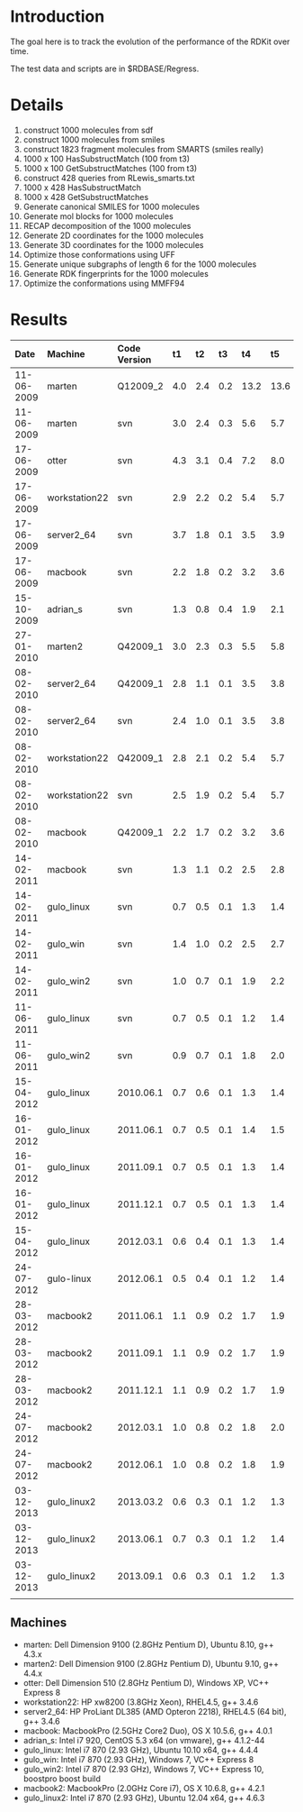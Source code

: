 # Introduction #

The goal here is to track the evolution of the performance of the RDKit over time.

The test data and scripts are in $RDBASE/Regress.

# Details #

  1. construct 1000 molecules from sdf
  1. construct 1000 molecules from smiles
  1. construct 1823 fragment molecules from SMARTS (smiles really)
  1. 1000 x 100 HasSubstructMatch (100 from t3)
  1. 1000 x 100 GetSubstructMatches (100 from t3)
  1. construct 428 queries from RLewis\_smarts.txt
  1. 1000 x 428 HasSubstructMatch
  1. 1000 x 428 GetSubstructMatches
  1. Generate canonical SMILES for 1000 molecules
  1. Generate mol blocks for 1000 molecules
  1. RECAP decomposition of the 1000 molecules
  1. Generate 2D coordinates for the 1000 molecules
  1. Generate 3D coordinates for the 1000 molecules
  1. Optimize those conformations using UFF
  1. Generate unique subgraphs of length 6 for the 1000 molecules
  1. Generate RDK fingerprints for the 1000 molecules
  1. Optimize the conformations using MMFF94

# Results #


| Date | Machine | Code Version | t1 | t2 | t3 | t4 | t5 | t6 | t7 | t8 | t9 | t10 | t11 | t12 | t13 | t14 | t15 | t16 | t17 |
|:-----|:--------|:-------------|:---|:---|:---|:---|:---|:---|:---|:---|:---|:----|:----|:----|:----|:----|:----|:----|:----|
| 11-06-2009| marten  | Q12009\_2    | 4.0 | 2.4 | 0.2 | 13.2 | 13.6 | 0.0 | 40.8 | 41.2 | 1.0 | 2.1 | 38.7 | 1.1 | 16.6 |
| 11-06-2009 | marten  | svn          |  3.0 | 2.4 | 0.3 | 5.6 | 5.7 | 0.0 | 17.2 | 17.0 | 1.0 | 2.1 | 43.4 | 1.1 | 17.7 |
| 17-06-2009 | otter   | svn          | 4.3 | 3.1 | 0.4 | 7.2 | 8.0 | 0.1 | 24.7 | 25.3 | 2.3 | 3.5 | 54.6 | 2.0 | 22.2 |
| 17-06-2009 | workstation22 | svn          | 2.9 | 2.2 | 0.2 | 5.4 | 5.7 | 0.0 | 17.3 | 17.3 | 0.9 | 1.5 | 32.4 | 1.0 | 13.6 |
| 17-06-2009 | server2\_64 | svn          | 3.7 | 1.8 | 0.1 | 3.5 | 3.9 | 0.0 | 9.7 | 9.9 | 0.5 | 0.8 | 18.4 | 0.6 | 13.7 |
| 17-06-2009 | macbook | svn          | 2.2 | 1.8 | 0.2 | 3.2 | 3.6 | 0.0 | 10.9 | 11.2 | 0.7 | 1.3 | 26.7 | 0.7 | 12.5 |
| 15-10-2009 | adrian\_s | svn          | 1.3 | 0.8 | 0.4 | 1.9 | 2.1 | 0.0 | 5.9 | 6.0 | 0.4 | 0.6 | 15.4 | 0.5 | 7.5 |
| 27-01-2010 | marten2 | Q42009\_1    | 3.0 | 2.3 | 0.3 | 5.5 | 5.8 | 0.1 | 17.3 | 17.5 | 0.9 | 2.0 | 35.9 | 1.1 | 16.4 |
| 08-02-2010 | server2\_64 | Q42009\_1    | 2.8 | 1.1 | 0.1 | 3.5 | 3.8 | 0.0 | 10.4 | 10.5 | 0.4 | 0.8 | 20.1 | 0.6 | 13.7 |     | 4.6 | 12.7 |
| 08-02-2010 | server2\_64 | svn          | 2.4 | 1.0 | 0.1 | 3.5 | 3.8 | 0.0 | 10.2 | 10.3 | 0.5 | 0.9 | 17.7 | 0.6 | 13.7 |     | 4.4 | 8.7 |
| 08-02-2010 | workstation22 | Q42009\_1    | 2.8 | 2.1 | 0.2 | 5.4 | 5.7 | 0.0 | 17.2 | 17.2 | 0.7 | 1.4 | 29.4 | 1.0 | 13.6 |     | 8.0 | 17.7 |
| 08-02-2010 | workstation22 | svn          | 2.5 | 1.9 | 0.2 | 5.4 | 5.7 | 0.0 | 17.3 | 17.4 | 0.8 | 1.5 | 28.8 | 1.1 | 13.7 |     | 8.0 | 13.0 |
| 08-02-2010 | macbook | Q42009\_1    | 2.2 | 1.7 | 0.2 | 3.2 | 3.6 | 0.0 | 10.7 | 10.8 | 0.6 | 1.3 | 24.5 | 0.7 | 12.5 | 47.6 | 6.7 | 12.9 |
| 14-02-2011 | macbook | svn          | 1.3 | 1.1 | 0.2 | 2.5 | 2.8 | 0.0 | 8.7 | 8.8 | 0.5 | 1.1 | 17.1 | 0.5 | 8.3 | 31.5 | 5.2 | 10.3 |
| 14-02-2011 | gulo\_linux | svn          |  0.7 | 0.5 | 0.1 | 1.3 | 1.4 | 0.0 | 4.0 | 4.0 | 0.3 | 0.5 | 9.3 | 0.2 | 5.1 | 29.6 | 2.4 | 4.4 |
| 14-02-2011 | gulo\_win | svn          | 1.4 | 1.0 | 0.2 | 2.5 | 2.7 | 0.0 | 7.8 | 8.1 | 0.5 | 1.2 | 16.2 | 0.4 | 6.9 | 23.0 | 4.5 | 6.8 |
| 14-02-2011 | gulo\_win2 | svn          | 1.0 | 0.7 | 0.1 | 1.9 | 2.2 | 0.0 | 6.4 | 6.5 | 0.4 | 1.1 | 11.1 | 0.3 | 6.8 | 24.0 | 2.6 | 5.9 |
| 11-06-2011 | gulo\_linux | svn          | 0.7 | 0.5 | 0.1 | 1.2 | 1.4 | 0.0 | 3.9 | 4.0 | 0.3 | 0.5 | 9.6 | 0.2 | 4.9 | 29.6 | 2.2 | 4.2 |
| 11-06-2011 | gulo\_win2 | svn          | 0.9 | 0.7 | 0.1 | 1.8 | 2.0 | 0.1 | 6.1 | 6.1 | 0.4 | 1.0 | 12.0 | 0.3 | 6.5 | 23.6 | 2.6 | 6.0 |
| 15-04-2012 | gulo\_linux | 2010.06.1    | 0.7 | 0.6 | 0.1 | 1.3 | 1.4 | 0.0 | 3.8 | 3.9 | 0.3 | 0.5 | 9.5 | 0.3 | 5.0 | 28.9 | 2.2 | 4.2 |
| 16-01-2012 | gulo\_linux | 2011.06.1    | 0.7 | 0.5 | 0.1 | 1.4 | 1.5 | 0.0 | 4.1 | 4.2 | 0.3 | 0.5 | 10.1 | 0.3 | 5.1 | 30.0 | 2.5 | 4.5 |
| 16-01-2012 | gulo\_linux | 2011.09.1    | 0.7 | 0.5 | 0.1 | 1.3 | 1.4 | 0.0 | 4.0 | 4.1 | 0.3 | 0.5 | 9.8 | 0.2 | 5.0 | 28.9 | 2.3 | 4.4 |
| 16-01-2012 | gulo\_linux | 2011.12.1    | 0.7 | 0.5 | 0.1 | 1.3 | 1.4 | 0.0 | 4.0 | 4.0 | 0.3 | 0.5 | 9.6 | 0.2 | 4.9 | 28.8 | 2.3 | 4.3 |
| 15-04-2012 | gulo\_linux | 2012.03.1    | 0.6 | 0.4 | 0.1 | 1.3 | 1.4 | 0.0 | 3.9 | 3.9 | 0.3 | 0.5 | 9.5 | 0.3 | 4.9 | 29.1 | 2.3 | 3.9 |
| 24-07-2012 | gulo-linux | 2012.06.1    | 0.5 | 0.4 | 0.1 | 1.2 | 1.4 | 0.0 | 3.8 | 3.8 | 0.3 | 0.5 | 7.8 | 0.3 | 4.9 | 28.7 | 2.2 | 3.6 |
| 28-03-2012 | macbook2 | 2011.06.1    |  1.1 | 0.9 | 0.2 | 1.7 | 1.9 | 0.0 | 6.2 | 6.2 | 0.6 | 0.8 | 16.2 | 0.3 | 5.6 | 22.6 | 3.9 | 7.0 |
| 28-03-2012 | macbook2 | 2011.09.1    | 1.1 | 0.9 | 0.2 | 1.7 | 1.9 | 0.0 | 6.0 | 6.1 | 0.6 | 0.9 | 16.0 | 0.3 | 5.6 | 22.7 | 3.9 | 6.9 |
| 28-03-2012 | macbook2 | 2011.12.1    | 1.1 | 0.9 | 0.2 | 1.7 | 1.9 | 0.0 | 6.1 | 6.1 | 0.6 | 0.8 | 16.4 | 0.3 | 5.6 | 22.9 | 4.0 | 7.0 |
| 24-07-2012 | macbook2 | 2012.03.1    | 1.0 | 0.8 | 0.2 | 1.8 | 2.0 | 0.0 | 6.2 | 6.3 | 0.6 | 0.9 | 15.9 | 0.4 | 5.6 | 22.7 | 3.9 | 6.4 |
| 24-07-2012 | macbook2 | 2012.06.1    | 1.0 | 0.8 | 0.2 | 1.8 | 1.9 | 0.0 | 6.1 | 6.2 | 0.5 | 0.9 | 13.5 | 0.5 | 5.5 | 22.6 | 3.9 | 6.5 |
| 03-12-2013 | gulo\_linux2 | 2013.03.2    | 0.6 | 0.3 | 0.1 | 1.2 | 1.3 | 0.0 | 3.7 | 3.7 | 0.3 | 0.5 | 7.6 | 0.3 | 4.9 | 17.2 | 2.1 | 1.1 |     |
| 03-12-2013 | gulo\_linux2 | 2013.06.1    | 0.7 | 0.3 | 0.1 | 1.2 | 1.4 | 0.0 | 3.7 | 3.7 | 0.3 | 0.5 | 7.7 | 0.3 | 4.9 | 17.2 | 2.3 | 1.1 |
| 03-12-2013 | gulo\_linux2 | 2013.09.1    | 0.6 | 0.3 | 0.1 | 1.2 | 1.3 | 0.0 | 3.7 | 3.7 | 0.3 | 0.5 | 7.5 | 0.3 | 4.8 | 21.7 | 2.1 | 1.1 | 40.5 |
|      |         |              |    |    |    |    |    |    |    |    |    |     |     |     |     |     |     |     |     |

## Machines ##
  * marten: Dell Dimension 9100 (2.8GHz Pentium D), Ubuntu 8.10, g++ 4.3.x
  * marten2: Dell Dimension 9100 (2.8GHz Pentium D), Ubuntu 9.10, g++ 4.4.x
  * otter: Dell Dimension 510 (2.8GHz Pentium D), Windows XP, VC++ Express 8
  * workstation22: HP xw8200 (3.8GHz Xeon), RHEL4.5, g++ 3.4.6
  * server2\_64: HP ProLiant DL385 (AMD Opteron 2218), RHEL4.5 (64 bit), g++ 3.4.6
  * macbook: MacbookPro (2.5GHz Core2 Duo), OS X 10.5.6, g++ 4.0.1
  * adrian\_s: Intel i7 920, CentOS 5.3 x64 (on vmware), g++ 4.1.2-44
  * gulo\_linux: Intel i7 870 (2.93 GHz), Ubuntu 10.10 x64, g++ 4.4.4
  * gulo\_win: Intel i7 870 (2.93 GHz), Windows 7, VC++ Express 8
  * gulo\_win2: Intel i7 870 (2.93 GHz), Windows 7, VC++ Express 10, boostpro boost build
  * macbook2: MacbookPro (2.0GHz Core i7), OS X 10.6.8, g++ 4.2.1
  * gulo\_linux2: Intel i7 870 (2.93 GHz), Ubuntu 12.04 x64, g++ 4.6.3